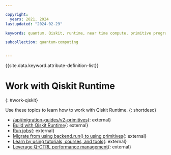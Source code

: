 ```yaml
---

copyright:
  years: 2021, 2024
lastupdated: "2024-02-29"

keywords: quantum, Qiskit, runtime, near time compute, primitive programs

subcollection: quantum-computing


---
```



{{site.data.keyword.attribute-definition-list}}

# Work with Qiskit Runtime
{: #work-qiskit}

Use these topics to learn how to work with Qiskit Runtime.
{: shortdesc}

- [/api/migration-guides/v2-primitives](https://docs.quantum-computing.ibm.com/api/migration-guides/v2-primitives){: external}
- [Build with Qiskit Runtime](https://docs.quantum-computing.ibm.com/build){: external}
- [Run jobs](https://docs.quantum-computing.ibm.com/run){: external}
- [Migrate from using backend.run() to using primitives](https://docs.quantum-computing.ibm.com/api/migration-guides/qiskit-runtime){: external}
- [Learn by using tutorials, courses, and tools](https://learning.quantum-computing.ibm.com){: external}
- [Leverage Q-CTRL performance management](https://docs.q-ctrl.com/q-ctrl-embedded){: external}
